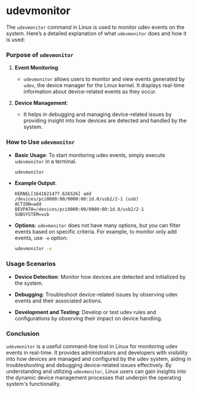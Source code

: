 # udevmonitor

The `udevmonitor` command in Linux is used to monitor udev events on the system. Here’s a detailed explanation of what `udevmonitor` does and how it is used:

### Purpose of `udevmonitor`

1. **Event Monitoring**:
   - `udevmonitor` allows users to monitor and view events generated by `udev`, the device manager for the Linux kernel. It displays real-time information about device-related events as they occur.

2. **Device Management**:
   - It helps in debugging and managing device-related issues by providing insight into how devices are detected and handled by the system.

### How to Use `udevmonitor`

- **Basic Usage**: To start monitoring udev events, simply execute `udevmonitor` in a terminal.

  ```bash
  udevmonitor
  ```

- **Example Output**:
  
  ```
  KERNEL[1641621477.626526] add      /devices/pci0000:00/0000:00:1d.0/usb2/2-1 (usb)
  ACTION=add
  DEVPATH=/devices/pci0000:00/0000:00:1d.0/usb2/2-1
  SUBSYSTEM=usb
  ```

- **Options**: `udevmonitor` does not have many options, but you can filter events based on specific criteria. For example, to monitor only add events, use `-e` option:

  ```bash
  udevmonitor -e
  ```

### Usage Scenarios

- **Device Detection**: Monitor how devices are detected and initialized by the system.
  
- **Debugging**: Troubleshoot device-related issues by observing udev events and their associated actions.
  
- **Development and Testing**: Develop or test udev rules and configurations by observing their impact on device handling.

### Conclusion

`udevmonitor` is a useful command-line tool in Linux for monitoring udev events in real-time. It provides administrators and developers with visibility into how devices are managed and configured by the udev system, aiding in troubleshooting and debugging device-related issues effectively. By understanding and utilizing `udevmonitor`, Linux users can gain insights into the dynamic device management processes that underpin the operating system's functionality.
